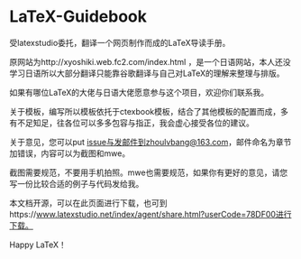 # LaTeX-Guidebook
受latexstudio委托，翻译一个网页制作而成的LaTeX导读手册。

原网站为http://xyoshiki.web.fc2.com/index.html ，是一个日语网站，本人还没学习日语所以大部分翻译只能靠谷歌翻译与自己对LaTeX的理解来整理与排版。

如果有哪位LaTeX的大佬与日语大佬愿意参与这个项目，欢迎你们联系我。

关于模板，编写所以模板依托于ctexbook模板，结合了其他模板的配置而成，多有不足知足，往各位可以多多包容与指正，我会虚心接受各位的建议。

关于意见，您可以put issue与发邮件到zhoulvbang@163.com，邮件命名为章节加错误，内容可以为截图和mwe。

截图需要规范，不要用手机拍照。mwe也需要规范，如果你有更好的意见，请您写一份比较合适的例子与代码发给我。

本文档开源，可以在此页面进行下载，也可到https://www.latexstudio.net/index/agent/share.html?userCode=78DF00进行下载。

Happy LaTeX！
